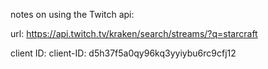 notes on using the Twitch api:

url:
https://api.twitch.tv/kraken/search/streams/?q=starcraft

client ID:
client-ID: d5h37f5a0qy96kq3yyiybu6rc9cfj12

